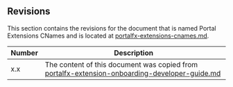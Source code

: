 <a name="portalfxExtensionsCnamesRevisions"></a>
<!-- link to this document is [portalfx-extensions-cnames-revisions.md]()
-->

## Revisions

This section contains the revisions for the document that is named Portal Extensions CNames and is located at 
[portalfx-extensions-cnames.md](portalfx-extensions-cnames.md).

<!-- TODO:  Do we always want to retain the link, or the document name? We need a consistent way to track how the content has moved from doc to doc.  The word "copied" can be changed to "removed" when the content in the original doc is replaced with a link to this one. -->

| Number | Description |
| --- | --- |
| x.x |  The content of this document was copied from [portalfx-extension-onboarding-developer-guide.md](portalfx-extension-onboarding-developer-guide.md) |